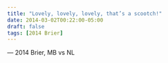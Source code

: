 ```yaml
---
title: "Lovely, lovely, lovely, that’s a scootch!"
date: 2014-03-02T00:22:00-05:00
draft: false
tags: [2014 Brier]
---
```

— 2014 Brier, MB vs NL
<!--more--> 

